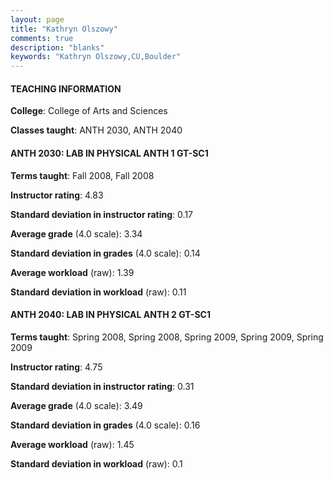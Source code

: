 ```yaml
---
layout: page
title: "Kathryn Olszowy" 
comments: true
description: "blanks"
keywords: "Kathryn Olszowy,CU,Boulder"
---
```

<head>
<script src="https://ajax.googleapis.com/ajax/libs/jquery/2.1.3/jquery.min.js"></script>
<script src="https://dl.dropboxusercontent.com/s/pc42nxpaw1ea4o9/highcharts.js?dl=0"></script>
<!-- <script src="../assets/js/highcharts.js"></script> -->
<style type="text/css">@font-face {
	font-family: "Bebas Neue";
	src: url(https://www.filehosting.org/file/details/544349/BebasNeue Regular.otf) format("opentype");
	}
	h1.Bebas { 
		font-family: "Bebas Neue", Verdana, Tahoma;
	}
</style>
</head>
	   
#### TEACHING INFORMATION

**College**: College of Arts and Sciences

**Classes taught**: ANTH 2030, ANTH 2040

#### ANTH 2030: LAB IN PHYSICAL ANTH 1 GT-SC1

**Terms taught**: Fall 2008, Fall 2008

**Instructor rating**: 4.83

**Standard deviation in instructor rating**: 0.17

**Average grade** (4.0 scale): 3.34

**Standard deviation in grades** (4.0 scale): 0.14

**Average workload** (raw): 1.39

**Standard deviation in workload** (raw): 0.11

#### ANTH 2040: LAB IN PHYSICAL ANTH 2 GT-SC1

**Terms taught**: Spring 2008, Spring 2008, Spring 2009, Spring 2009, Spring 2009

**Instructor rating**: 4.75

**Standard deviation in instructor rating**: 0.31

**Average grade** (4.0 scale): 3.49

**Standard deviation in grades** (4.0 scale): 0.16

**Average workload** (raw): 1.45

**Standard deviation in workload** (raw): 0.1

